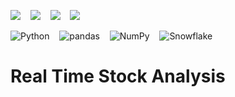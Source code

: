 
<img src="https://img.shields.io/badge/python%20-%2314354C.svg?&style=for-the-badge&logo=python&logoColor=white"/>  &nbsp;&nbsp; <img src="https://img.shields.io/badge/pandas%20-%23150458.svg?&style=for-the-badge&logo=pandas&logoColor=white" /> &nbsp;&nbsp; <img src="https://img.shields.io/badge/numpy%20-%23013243.svg?&style=for-the-badge&logo=numpy&logoColor=white" />  &nbsp;&nbsp; <img src ="https://img.shields.io/badge/SQL-%2307405e.svg?&style=for-the-badge&logo=sqlite&logoColor=white"/>


![Python](https://a11ybadges.com/badge?logo=python) &nbsp;&nbsp; ![pandas](https://a11ybadges.com/badge?logo=pandas) &nbsp;&nbsp; ![NumPy](https://a11ybadges.com/badge?logo=numpy) &nbsp;&nbsp; ![Snowflake](https://a11ybadges.com/badge?logo=snowflake)

# Real Time Stock Analysis
